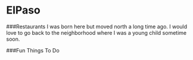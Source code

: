 # ElPaso

###Restaurants
   I was born here but moved north a long time ago.  I would love to go back to the neighborhood where I was a young child sometime soon.
   
###Fun Things To Do

